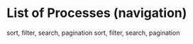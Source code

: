 # List of Processes (navigation)

sort, filter, search, pagination
sort, filter, search, pagination
